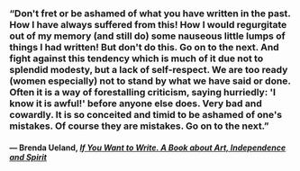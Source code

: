 ### “Don't fret or be ashamed of what you have written in the past. How I have always suffered from this! How I would regurgitate out of my memory (and still do) some nauseous little lumps of things I had written! But don't do this. Go on to the next. And fight against this tendency which is much of it due not to splendid modesty, but a lack of self-respect. We are too ready (women especially) not to stand by what we have said or done. Often it is a way of forestalling criticism, saying hurriedly: 'I know it is awful!' before anyone else does. Very bad and cowardly. It is so conceited and timid to be ashamed of one's mistakes. Of course they are mistakes. Go on to the next.”

#### — Brenda Ueland, _[If You Want to Write. A Book about Art, Independence and Spirit](https://londonwriterssalon.us4.list-manage.com/track/click?u=8b047263967451488070a8ad0&id=110658bc87&e=bc5cbc9b90)_